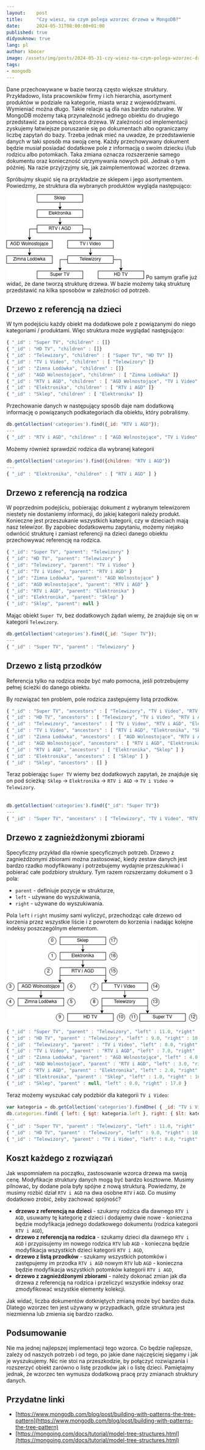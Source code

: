 ```yaml
---
layout:    post
title:     "Czy wiesz, na czym polega wzorzec drzewa w MongoDB?"
date:      2024-05-31T08:00:00+01:00
published: true
didyouknow: true
lang: pl
author: kbocer
image: /assets/img/posts/2024-05-31-czy-wiesz-na-czym-polega-wzorzec-drzewa-w-mongodb/tree.webp
tags:
- mongodb
---
```

Dane przechowywane w bazie tworzą często większe struktury. Przykładowo, lista pracowników firmy i ich hierarchia, asortyment produktów w podziale na kategorie, miasta wraz z województwami. Wymieniać można długo. Takie relacje są dla nas bardzo naturalne. W MongoDB możemy taką przynależność jednego obiektu do drugiego przedstawić za pomocą wzorca drzewa. W zależności od implementacji zyskujemy łatwiejsze poruszanie się po dokumentach albo ograniczamy liczbę zapytań do bazy. Trzeba jednak mieć na uwadze, że przedstawienie danych w taki sposób ma swoją cenę. Każdy przechowywany dokument będzie musiał posiadać dodatkowe pole z informacją o swoim dziecku i/lub rodzicu albo potomkach. Taka zmiana oznacza rozszerzenie samego dokumentu oraz konieczność utrzymywania nowych pól. Jednak o tym później. Na razie przyjrzyjmy się, jak zaimplementować wzorzec drzewa.

Spróbujmy skupić się na przykładzie ze sklepem i jego asortymentem. Powiedzmy, że struktura dla wybranych produktów wygląda następująco:

![Kategorie asortymentu](/assets/img/posts/2024-05-31-czy-wiesz-na-czym-polega-wzorzec-drzewa-w-mongodb/products.png)
Po samym grafie już widać, że dane tworzą strukturę drzewa. W bazie możemy taką strukturę przedstawić na kilka sposobów w zależności od potrzeb.

## Drzewo z referencją na dzieci
W tym podejściu każdy obiekt ma dodatkowe pole z powiązanymi do niego kategoriami / produktami. Więc struktura może wyglądać następująco:
```javascript
{ "_id" : "Super TV", "children" : []}
{ "_id" : "HD TV", "children" : []}
{ "_id" : "Telewizory", "children" : [ "Super TV", "HD TV" ]}
{ "_id" : "TV i Video", "children" : [ "Telewizory" ]}
{ "_id" : "Zimna Lodówka", "children" : []}
{ "_id" : "AGD Wolnostojące", "children" : [ "Zimna Lodówka" ]}
{ "_id" : "RTV i AGD", "children" : [ "AGD Wolnostojące", "TV i Video" ]}
{ "_id" : "Elektronika", "children" : [ "RTV i AGD" ]}
{ "_id" : "Sklep", "children" : [ "Elektronika" ]}
```

Przechowanie danych w następujący sposób daje nam dodatkową informację o powiązanych podkategoriach dla obiektu, który pobraliśmy.
```javascript
db.getCollection('categories').find({_id: "RTV i AGD"});
---
{ "_id" : "RTV i AGD", "children" : [ "AGD Wolnostojące", "TV i Video" ] }
```
Możemy również sprawdzić rodzica dla wybranej kategorii
```javascript
db.getCollection('categories').find({children: "RTV i AGD"})
---
{ "_id" : "Elektronika", "children" : [ "RTV i AGD" ] }
```

## Drzewo z referencją na rodzica
W poprzednim podejściu, pobierając dokument z wybranym telewizorem niestety nie dostaniemy informacji, do jakiej kategorii należy produkt. Konieczne jest przeszukanie wszystkich kategorii, czy w dzieciach mają nasz telewizor. By zapobiec dodatkowemu zapytaniu, możemy niejako odwrócić strukturę i zamiast referencji na dzieci danego obiektu przechowywać referencję na rodzica.

```javascript
{ "_id": "Super TV", "parent": "Telewizory" }
{ "_id": "HD TV", "parent": "Telewizory" }
{ "_id": "Telewizory", "parent": "TV i Video" }
{ "_id": "TV i Video", "parent": "RTV i AGD" }
{ "_id": "Zimna Lodówka", "parent": "AGD Wolnostojące" }
{ "_id": "AGD Wolnostojące", "parent": "RTV i AGD" }
{ "_id": "RTV i AGD", "parent": "Elektronika" }
{ "_id": "Elektronika", "parent": "Sklep" }
{ "_id": "Sklep", "parent": null }
```
Mając obiekt `Super TV`, bez dodatkowych żądań wiemy, że znajduje się on w kategorii `Telewizory`.

```javascript
db.getCollection('categories').find({_id: "Super TV"});
---
{ "_id" : "Super TV", "parent" : "Telewizory" }
```

## Drzewo z listą przodków
Referencja tylko na rodzica może być mało pomocna, jeśli potrzebujemy pełnej ścieżki do danego obiektu.

By rozwiązać ten problem, pole rodzica zastępujemy listą przodków.

```javascript
{ "_id" : "Super TV", "ancestors" : [ "Telewizory", "TV i Video", "RTV i AGD", "Elektronika", "Sklep" ] }
{ "_id" : "HD TV", "ancestors" : [ "Telewizory", "TV i Video", "RTV i AGD", "Elektronika", "Sklep" ] }
{ "_id" : "Telewizory", "ancestors" : [ "TV i Video", "RTV i AGD", "Elektronika", "Sklep" ] }
{ "_id" : "TV i Video", "ancestors" : [ "RTV i AGD", "Elektronika", "Sklep" ] }
{ "_id" : "Zimna Lodówka", "ancestors" : [ "AGD Wolnostojące", "RTV i AGD", "Elektronika", "Sklep" ] }
{ "_id" : "AGD Wolnostojące", "ancestors" : [ "RTV i AGD", "Elektronika", "Sklep" ] }
{ "_id" : "RTV i AGD", "ancestors" : [ "Elektronika", "Sklep" ] }
{ "_id" : "Elektronika", "ancestors" : [ "Sklep" ] }
{ "_id" : "Sklep", "ancestors" : [] }
```
Teraz pobierając `Super TV` wiemy bez dodatkowych zapytań, że znajduje się on pod ścieżką: `Sklep` → `Elektronika` → `RTV i AGD` → `TV i Video` → `Telewizory`.
```javascript

db.getCollection('categories').find({"_id": "Super TV"})
---
{ "_id" : "Super TV", "ancestors" : [ "Telewizory", "TV i Video", "RTV i AGD", "Elektronika", "Sklep"] }
```

## Drzewo z zagnieżdżonymi zbiorami
Specyficzny przykład dla równie specyficznych potrzeb. Drzewo z zagnieżdżonymi zbiorami można zastosować, kiedy zestaw danych jest bardzo rzadko modyfikowany i potrzebujemy wydajnie przeszukiwać i pobierać całe podzbiory struktury. Tym razem rozszerzamy dokument o 3 pola:
- `parent` - definiuje pozycje w strukturze,
- `left` - używane do wyszukiwania,
- `right` - używane do wyszukiwania.

Pola `left` i `right` musimy sami wyliczyć, przechodząc całe drzewo od korzenia przez wszystkie liście i z powrotem do korzenia i nadając kolejne indeksy poszczególnym elementom.

![Kategorie asortymentu z zagnieżdżonymi zbiorami](/assets/img/posts/2024-05-31-czy-wiesz-na-czym-polega-wzorzec-drzewa-w-mongodb/subsets.png)

```javascript
{ "_id" : "Super TV", "parent" : "Telewizory", "left" : 11.0, "right" : 12.0 }
{ "_id" : "HD TV", "parent" : "Telewizory", "left" : 9.0, "right" : 10.0 }
{ "_id" : "Telewizory", "parent" : "TV i Video", "left" : 8.0, "right" : 13.0 }
{ "_id" : "TV i Video", "parent" : "RTV i AGD", "left" : 7.0, "right" : 14.0 }
{ "_id" : "Zimna Lodówka", "parent" : "AGD Wolnostojące", "left" : 4.0, "right" : 5.0 }
{ "_id" : "AGD Wolnostojące", "parent" : "RTV i AGD", "left" : 3.0, "right" : 6.0 }
{ "_id" : "RTV i AGD", "parent" : "Elektronika", "left" : 2.0, "right" : 15.0 }
{ "_id" : "Elektronika", "parent" : "Sklep", "left" : 1.0, "right" : 16.0 }
{ "_id" : "Sklep", "parent" : null, "left" : 0.0, "right" : 17.0 }
```

Teraz możemy wyszukać cały podzbiór dla kategorii `TV i Video`:
```javascript
var kategoria = db.getCollection('categories').findOne( { _id: "TV i Video" } );
db.categories.find( { left: { $gt: kategoria.left }, right: { $lt: kategoria.right } } );
---
{ "_id" : "Super TV", "parent" : "Telewizory", "left" : 11.0, "right" : 12.0 }
{ "_id" : "HD TV", "parent" : "Telewizory", "left" : 9.0, "right" : 10.0 }
{ "_id" : "Telewizory", "parent" : "TV i Video", "left" : 8.0, "right" : 13.0 }
```

## Koszt każdego z rozwiązań

Jak wspomniałem na początku, zastosowanie wzorca drzewa ma swoją cenę. Modyfikacje struktury danych mogą być bardzo kosztowne. Musimy pilnować, by dodane pola były spójne z nową strukturą. Powiedzmy, że musimy rozbić dział `RTV i AGD` na dwa osobne `RTV` i `AGD`. Co musimy dodatkowo zrobić, żeby zachować spójność?

- **drzewo z referencją na dzieci** - szukamy rodzica dla dawnego `RTV i AGD`, usuwamy tę kategorię z dzieci i dodajemy dwie nowe - konieczna będzie modyfikacja jednego dodatkowego dokumentu (rodzica kategorii `RTV i AGD`),
- **drzewo z referencją na rodzica** - szukamy dzieci dla dawnego `RTV i AGD` i przypisujemy im nowego rodzica `RTV` lub `AGD` - konieczna będzie modyfikacja wszystkich dzieci kategorii `RTV i AGD`,
- **drzewo z listą przodków** - szukamy wszystkich potomków i zastępujemy im przodka `RTV i AGD` nowym `RTV` lub `AGD` - konieczna będzie modyfikacja wszystkich potomków kategorii `RTV i AGD`,
- **drzewo z zagnieżdżonymi zbiorami** - należy dokonać zmian jak dla drzewa z referencją na rodzica i przeliczyć wszystkie indeksy oraz zmodyfikować wszystkie elementy kolekcji.

Jak widać, liczba dokumentów dotkniętych zmianą może być bardzo duża. Dlatego wzorzec ten jest używany w przypadkach, gdzie struktura jest niezmienna lub zmienia się bardzo rzadko.

## Podsumowanie
Nie ma jednej najlepszej implementacji tego wzorca. Co będzie najlepsze, zależy od naszych potrzeb i od tego, po jakie dane najczęściej sięgamy i jak je wyszukujemy. Nic nie stoi na przeszkodzie, by połączyć rozwiązania i rozszerzyć obiekt zarówno o listę przodków jak i o listę dzieci. Pamiętajmy jednak, że wzorzec ten wymusza dodatkową pracę przy zmianach struktury danych.

## Przydatne linki
- [https://www.mongodb.com/blog/post/building-with-patterns-the-tree-pattern](https://www.mongodb.com/blog/post/building-with-patterns-the-tree-pattern)
- [https://mongoing.com/docs/tutorial/model-tree-structures.html](https://mongoing.com/docs/tutorial/model-tree-structures.html)